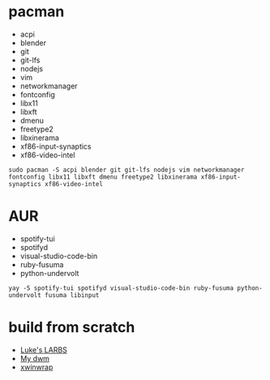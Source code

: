 # pacman
- acpi
- blender
- git
- git-lfs
- nodejs
- vim
- networkmanager
- fontconfig
- libx11
- libxft
- dmenu
- freetype2
- libxinerama
- xf86-input-synaptics
- xf86-video-intel

`sudo pacman -S acpi blender git git-lfs nodejs vim networkmanager fontconfig libx11 libxft dmenu freetype2 libxinerama xf86-input-synaptics xf86-video-intel`

# AUR
- spotify-tui
- spotifyd
- visual-studio-code-bin
- ruby-fusuma
- python-undervolt

`yay -S spotify-tui spotifyd visual-studio-code-bin ruby-fusuma python-undervolt fusuma libinput`

# build from scratch
- [Luke's LARBS](https://github.com/LukeSmithxyz/larbs)
- [My dwm](https://github.com/luksab/dwm)
- [xwinwrap](https://github.com/ujjwal96/xwinwrap)
